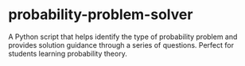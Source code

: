 # probability-problem-solver
A Python script that helps identify the type of probability problem and provides solution guidance through a series of questions. Perfect for students learning probability theory.
